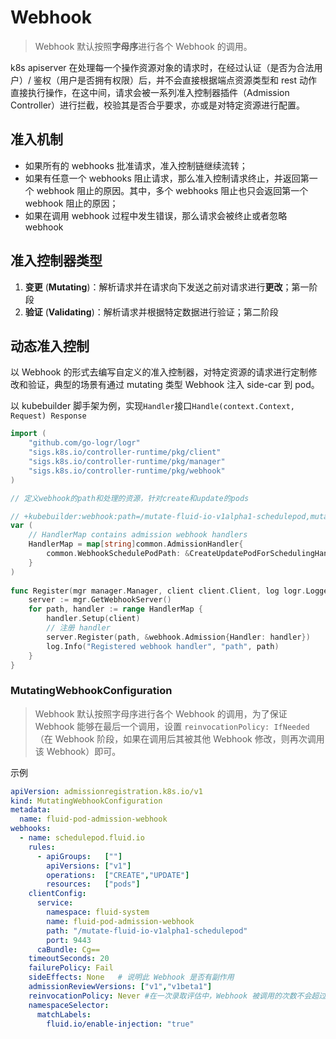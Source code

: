 # Webhook

>  Webhook 默认按照**字母序**进行各个 Webhook 的调用。

k8s apiserver 在处理每一个操作资源对象的请求时，在经过认证（是否为合法用户）/ 鉴权（用户是否拥有权限）后，并不会直接根据端点资源类型和 rest 动作直接执行操作，在这中间，请求会被一系列准入控制器插件（Admission Controller）进行拦截，校验其是否合乎要求，亦或是对特定资源进行配置。



## 准入机制

- 如果所有的 webhooks 批准请求，准入控制链继续流转；
- 如果有任意一个 webhooks 阻止请求，那么准入控制请求终止，并返回第一个 webhook 阻止的原因。其中，多个 webhooks 阻止也只会返回第一个 webhook 阻止的原因；
- 如果在调用 webhook 过程中发生错误，那么请求会被终止或者忽略 webhook



## 准入控制器类型

1. **变更** (**Mutating**)：解析请求并在请求向下发送之前对请求进行**更改**；第一阶段
2. **验证** (**Validating**)：解析请求并根据特定数据进行验证；第二阶段



## 动态准入控制

以 Webhook 的形式去编写自定义的准入控制器，对特定资源的请求进行定制修改和验证，典型的场景有通过 mutating 类型 Webhook 注入 side-car 到 pod。

以 kubebuilder 脚手架为例，实现`Handler`接口`Handle(context.Context, Request) Response`

```go
import (
	"github.com/go-logr/logr"
	"sigs.k8s.io/controller-runtime/pkg/client"
	"sigs.k8s.io/controller-runtime/pkg/manager"
	"sigs.k8s.io/controller-runtime/pkg/webhook"
)

// 定义webhook的path和处理的资源，针对create和update的pods

// +kubebuilder:webhook:path=/mutate-fluid-io-v1alpha1-schedulepod,mutating=true,failurePolicy=fail,sideEffects=None,admissionReviewVersions=v1;v1beta1,groups="",resources=pods,verbs=create;update,versions=v1,name=schedulepod.fluid.io
var (
	// HandlerMap contains admission webhook handlers
	HandlerMap = map[string]common.AdmissionHandler{
		common.WebhookSchedulePodPath: &CreateUpdatePodForSchedulingHandler{},
	}
)
	
func Register(mgr manager.Manager, client client.Client, log logr.Logger) {
	server := mgr.GetWebhookServer()
	for path, handler := range HandlerMap {
		handler.Setup(client)
        // 注册 handler
		server.Register(path, &webhook.Admission{Handler: handler})
		log.Info("Registered webhook handler", "path", path)
	}
}
```



### MutatingWebhookConfiguration

> Webhook 默认按照字母序进行各个 Webhook 的调用，为了保证 Webhook 能够在最后一个调用，设置 `reinvocationPolicy: IfNeeded`（在 Webhook 阶段，如果在调用后其被其他 Webhook 修改，则再次调用该 Webhook）即可。

示例

```yaml
apiVersion: admissionregistration.k8s.io/v1
kind: MutatingWebhookConfiguration
metadata:
  name: fluid-pod-admission-webhook
webhooks:
  - name: schedulepod.fluid.io
    rules:
      - apiGroups:   [""]
        apiVersions: ["v1"]
        operations:  ["CREATE","UPDATE"]
        resources:   ["pods"]
    clientConfig:
      service:
        namespace: fluid-system
        name: fluid-pod-admission-webhook
        path: "/mutate-fluid-io-v1alpha1-schedulepod"
        port: 9443
      caBundle: Cg==
    timeoutSeconds: 20
    failurePolicy: Fail
    sideEffects: None   # 说明此 Webhook 是否有副作用
    admissionReviewVersions: ["v1","v1beta1"]
    reinvocationPolicy: Never #在一次录取评估中，Webhook 被调用的次数不会超过一次
    namespaceSelector:
      matchLabels:
        fluid.io/enable-injection: "true"
```

